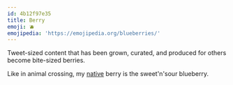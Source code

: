 ```yaml
---
id: 4b12f97e35
title: Berry
emoji: 🫐
emojipedia: 'https://emojipedia.org/blueberries/'
---
```

Tweet-sized content that has been grown, curated, and produced for others become bite-sized berries.

Like in animal crossing, my [native](https://animalcrossing.fandom.com/wiki/Fruit#Native_Fruits) berry is the sweet'n'sour blueberry. 
